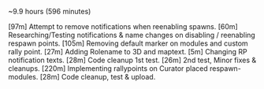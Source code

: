 ~9.9 hours (596 minutes)

[97m]  Attempt to remove notifications when reenabling spawns.
[60m]  Researching/Testing notifications & name changes on disabling / reenabling respawn points.
[105m] Removing default marker on modules and custom rally point.
[27m]  Adding Rolename to 3D and maptext.
[5m]   Changing RP notification texts.
[28m]  Code cleanup 1st test.
[26m]  2nd test, Minor fixes & cleanups.
[220m] Implementing rallypoints on Curator placed respawn-modules.
[28m]  Code cleanup, test & upload.
